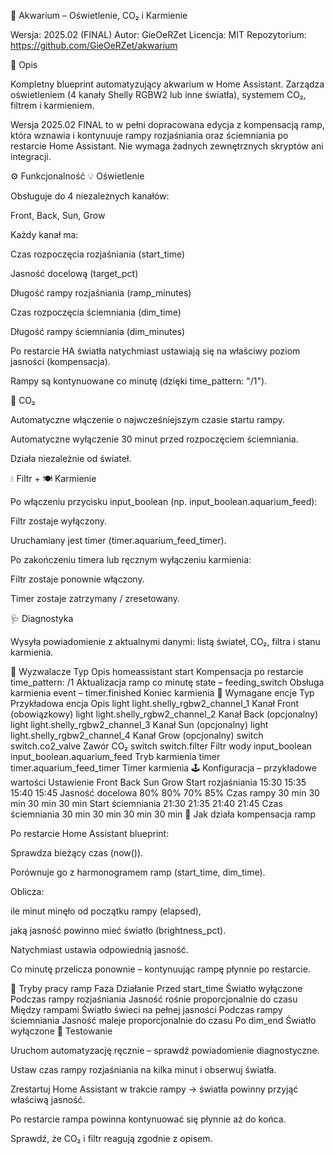 🌊 Akwarium – Oświetlenie, CO₂ i Karmienie

Wersja: 2025.02 (FINAL)
Autor: GieOeRZet
Licencja: MIT
Repozytorium: https://github.com/GieOeRZet/akwarium

🧩 Opis

Kompletny blueprint automatyzujący akwarium w Home Assistant.
Zarządza oświetleniem (4 kanały Shelly RGBW2 lub inne światła), systemem CO₂, filtrem i karmieniem.

Wersja 2025.02 FINAL to w pełni dopracowana edycja z kompensacją ramp,
która wznawia i kontynuuje rampy rozjaśniania oraz ściemniania po restarcie Home Assistant.
Nie wymaga żadnych zewnętrznych skryptów ani integracji.

⚙️ Funkcjonalność
💡 Oświetlenie

Obsługuje do 4 niezależnych kanałów:

Front, Back, Sun, Grow

Każdy kanał ma:

Czas rozpoczęcia rozjaśniania (start_time)

Jasność docelową (target_pct)

Długość rampy rozjaśniania (ramp_minutes)

Czas rozpoczęcia ściemniania (dim_time)

Długość rampy ściemniania (dim_minutes)

Po restarcie HA światła natychmiast ustawiają się na właściwy poziom jasności (kompensacja).

Rampy są kontynuowane co minutę (dzięki time_pattern: "/1").

💨 CO₂

Automatyczne włączenie o najwcześniejszym czasie startu rampy.

Automatyczne wyłączenie 30 minut przed rozpoczęciem ściemniania.

Działa niezależnie od świateł.

💧 Filtr + 🍽️ Karmienie

Po włączeniu przycisku input_boolean (np. input_boolean.aquarium_feed):

Filtr zostaje wyłączony.

Uruchamiany jest timer (timer.aquarium_feed_timer).

Po zakończeniu timera lub ręcznym wyłączeniu karmienia:

Filtr zostaje ponownie włączony.

Timer zostaje zatrzymany / zresetowany.

🩺 Diagnostyka

Wysyła powiadomienie z aktualnymi danymi:
listą świateł, CO₂, filtra i stanu karmienia.

🔄 Wyzwalacze
Typ	Opis
homeassistant start	Kompensacja po restarcie
time_pattern: /1	Aktualizacja ramp co minutę
state – feeding_switch	Obsługa karmienia
event – timer.finished	Koniec karmienia
🔧 Wymagane encje
Typ	Przykładowa encja	Opis
light	light.shelly_rgbw2_channel_1	Kanał Front (obowiązkowy)
light	light.shelly_rgbw2_channel_2	Kanał Back (opcjonalny)
light	light.shelly_rgbw2_channel_3	Kanał Sun (opcjonalny)
light	light.shelly_rgbw2_channel_4	Kanał Grow (opcjonalny)
switch	switch.co2_valve	Zawór CO₂
switch	switch.filter	Filtr wody
input_boolean	input_boolean.aquarium_feed	Tryb karmienia
timer	timer.aquarium_feed_timer	Timer karmienia
🕹️ Konfiguracja – przykładowe wartości
Ustawienie	Front	Back	Sun	Grow
Start rozjaśniania	15:30	15:35	15:40	15:45
Jasność docelowa	80%	80%	70%	85%
Czas rampy	30 min	30 min	30 min	30 min
Start ściemniania	21:30	21:35	21:40	21:45
Czas ściemniania	30 min	30 min	30 min	30 min
🧠 Jak działa kompensacja ramp

Po restarcie Home Assistant blueprint:

Sprawdza bieżący czas (now()).

Porównuje go z harmonogramem ramp (start_time, dim_time).

Oblicza:

ile minut minęło od początku rampy (elapsed),

jaką jasność powinno mieć światło (brightness_pct).

Natychmiast ustawia odpowiednią jasność.

Co minutę przelicza ponownie – kontynuując rampę płynnie po restarcie.

🧩 Tryby pracy ramp
Faza	Działanie
Przed start_time	Światło wyłączone
Podczas rampy rozjaśniania	Jasność rośnie proporcjonalnie do czasu
Między rampami	Światło świeci na pełnej jasności
Podczas rampy ściemniania	Jasność maleje proporcjonalnie do czasu
Po dim_end	Światło wyłączone
🧪 Testowanie

Uruchom automatyzację ręcznie – sprawdź powiadomienie diagnostyczne.

Ustaw czas rampy rozjaśniania na kilka minut i obserwuj światła.

Zrestartuj Home Assistant w trakcie rampy → światła powinny przyjąć właściwą jasność.

Po restarcie rampa powinna kontynuować się płynnie aż do końca.

Sprawdź, że CO₂ i filtr reagują zgodnie z opisem.


